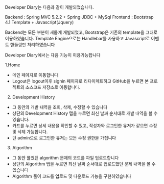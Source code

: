 Developer Diary는 다음과 같이 개발되었습니다.

Backend : Spring MVC 5.2.2 + Spring JDBC + MySql
Frontend : Bootstrap 4.1 Template + Javascript(Jquery)

Backend는 모든 부분이 새롭게 개발되었고, Bootstrap은 기존의 template을 그대로 이용하였습니다. 
Template Engine으로는 Handlebar를 사용하고 Javascript로 이벤트 핸들링만 처리하였습니다


Developer Diary에서는 다음 기능이 이용가능합니다

1.Home
- 메인 페이지로 이동합니다
- Logout은 logout이후 signin 페이지로 리다이렉트하고 GitHub을 누르면 본 프로젝트의 소스코드 저장소로 이동합니다.

2. Development History
- 그 동안의 개발 내역을 조회, 삭제, 수정할 수 있습니다
- 상단의 Development History 탭을 누르면 최신 날짜 순서대로 개발 내역을 볼 수 있습니다.
- 카드를 누르면 상세 내용을 확인할 수 있고, 작성자와 로그인한 유저가 같으면 수정 및 삭제 가능합니다.
- 단 admin으로 로그인한 유저는 모든 수정 권한을 가집니다

3. Algorithm
- 그 동안 풀었던 algorithm 문제의 코드를 파일 업로드합니다
- 상단의 Algorithm 탭을 누르면 최신 날짜 순서대로 업로드했던 문제 내역을 볼 수 있습니다
- Algorithm 풀이 코드를 업로드 및 다운로드 기능을 구현하였습니다

